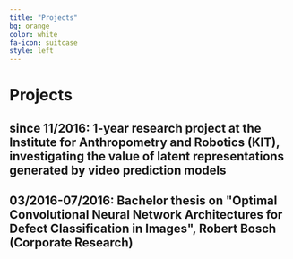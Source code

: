 ```yaml
---
title: "Projects"
bg: orange
color: white 
fa-icon: suitcase
style: left
---
```


# Projects
## since 11/2016: 1-year research project at the Institute for Anthropometry and Robotics (KIT), investigating the value of latent representations generated by video prediction models
## 03/2016-07/2016: Bachelor thesis on "Optimal Convolutional Neural Network Architectures for Defect Classification in Images", Robert Bosch (Corporate Research) 
